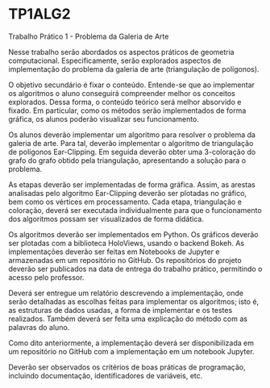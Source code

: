 # TP1ALG2
Trabalho Prático 1 - Problema da Galeria de Arte

Nesse trabalho serão abordados os aspectos práticos de geometria computacional.
Especificamente, serão explorados aspectos de implementação do problema da galeria
de arte (triangulação de polígonos). 

O objetivo secundário é fixar o conteúdo. Entende-se que ao implementar os 
algoritmos o aluno conseguirá compreender melhor os conceitos explorados.
Dessa forma, o conteúdo teórico será melhor absorvido e fixado. Em particular,
como os métodos serão implementados de forma gráfica, os alunos poderão visualizar
seu funcionamento.

Os alunos deverão implementar um algoritmo para resolver o problema
da galeria de arte. Para tal, deverão implementar o algoritmo de triangulação
de polígonos Ear-Clipping. Em seguida deverão obter uma 3-coloração do grafo
do grafo obtido pela triangulação, apresentando a solução para o problema.

As etapas deverão ser implementadas de forma gráfica. Assim, as arestas
analisadas pelo algoritmo Ear-Clipping deverão ser plotadas no gráfico,
bem como os vértices em processamento. Cada etapa, triangulação e coloração,
deverá ser executada individualmente para que o funcionamento dos algoritmos
possam ser visualizados de forma didática.

Os algoritmos deverão ser implementados em Python. Os gráficos deverão ser
plotadas com a biblioteca HoloViews, usando o backend Bokeh. As implementações
deverão ser feitas em Notebooks de Jupyter e armazenadas em um repositório
no GitHub. Os repositórios do projeto deverão ser publicados na data de entrega
do trabalho prático, permitindo o acesso pelo professor.

Deverá ser entregue um relatório descrevendo a implementação, onde serão detalhadas
as escolhas feitas para implementar os algoritmos; isto é, as estruturas de dados
usadas, a forma de implementar e os testes realizados. Também deverá ser feita uma
explicação do método com as palavras do aluno.

Como dito anteriormente, a implementação deverá ser disponibilizada em um repositório
no GitHub com a implementação em um notebook Jupyter.

Deverão ser observados os critérios de boas práticas de programação, incluindo 
documentação, identificadores de variáveis, etc.

